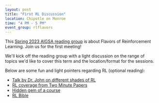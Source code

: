 ```yaml
---
layout: post
title: "First RL Discussion"
location: Chipotle on Monroe
time: "4 PM - 5 PM"
event_group: rlflavors
---
```


This [Spring 2023 AIGSA reading group](https://www.aigsa.club) is about Flavors of Reinforcement Learning. Join us for the first meeting! 

We'll kick off the reading group with a light discussion on the range of topics we'd like to cover this term and the location/format for the sessions. 

Below are some fun and light pointers regarding RL (optional reading):

* [Talk by Dr. John on different shades of RL](https://www.youtube.com/watch?v=OmpzeWym7HQ)
* [RL coverage from Two Minute Papers](https://www.youtube.com/watch?v=9xlSy9F5WtE&list=PLujxSBD-JXgmoQMNJ3mt_upr7JN7pK7Cz)
* [Hidden gem of a course](https://twitter.com/ThomasSimonini/status/1598377639848382481)
* [RL Bible](http://incompleteideas.net/book/the-book-2nd.html)
